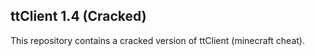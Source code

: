 <h2>ttClient 1.4 (Cracked)</h2>

This repository contains a cracked version of ttClient (minecraft cheat). 
